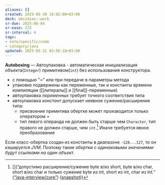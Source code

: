 ```yaml
---
aliases: []
created: 2025-05-30 19:02:00+03:00
deck: obsidian::work
sr-due: 2025-06-04
sr-ease: 272
sr-interval: 4
tags:
- note/specific/code
- category/java
updated: 2025-05-31 03:56:18+03:00
---
```


**Autoboxing**
—
Автоупаковка - автоматическая инициализация объекта(`Integer`) примитивом(`int`) без использования конструктора.
- с помощью "=" или при передаче в параметры метода
- упаковке подвержены как переменные, так и константы времени компиляции ([[литералы]] и [[final]]-переменные)
- автоупаковка *переменных* требует точного соответствия типа
- автоупаковка *констант* допускает неявное сужение/расширение типа:
	- присвоение примитива обертке может производится только оператором =
	- тип левого операнда не должен быть старше чем `Character`, тип правого не должен старше, чем `int`.[^1] Иначе требуется явное преобразование

Если класс-обертка создан из константы в диапазоне `-128...127`, то он *кэшируется JVM*. Поэтому такие *обертки с одинаковыми значениями будут ссылками на один объект*.

[^1]: [](“допустимо расширение/сужение byte в/из short, byte в/из char, short в/из char и только сужение byte из int, short из int, char из int.” ([“java-interview/core”](zotero://select/library/items/T3X9ZD57)) ([snapshot](zotero://open-pdf/library/items/2GAN5TQF?sel=li%3Alast-child%20%3E%20ol%20%3E%20li%3Alast-child&annotation=5TXYDZG5)))